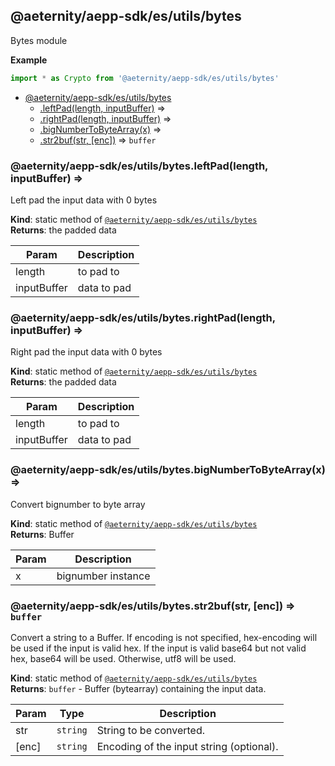 <a id="module_@aeternity/aepp-sdk/es/utils/bytes"></a>

## @aeternity/aepp-sdk/es/utils/bytes
Bytes module

**Example**  
```js
import * as Crypto from '@aeternity/aepp-sdk/es/utils/bytes'
```

* [@aeternity/aepp-sdk/es/utils/bytes](#module_@aeternity/aepp-sdk/es/utils/bytes)
    * [.leftPad(length, inputBuffer)](#module_@aeternity/aepp-sdk/es/utils/bytes.leftPad) ⇒
    * [.rightPad(length, inputBuffer)](#module_@aeternity/aepp-sdk/es/utils/bytes.rightPad) ⇒
    * [.bigNumberToByteArray(x)](#module_@aeternity/aepp-sdk/es/utils/bytes.bigNumberToByteArray) ⇒
    * [.str2buf(str, [enc])](#module_@aeternity/aepp-sdk/es/utils/bytes.str2buf) ⇒ `buffer`

<a id="module_@aeternity/aepp-sdk/es/utils/bytes.leftPad"></a>

### @aeternity/aepp-sdk/es/utils/bytes.leftPad(length, inputBuffer) ⇒
Left pad the input data with 0 bytes

**Kind**: static method of [`@aeternity/aepp-sdk/es/utils/bytes`](#module_@aeternity/aepp-sdk/es/utils/bytes)  
**Returns**: the padded data  

| Param | Description |
| --- | --- |
| length | to pad to |
| inputBuffer | data to pad |

<a id="module_@aeternity/aepp-sdk/es/utils/bytes.rightPad"></a>

### @aeternity/aepp-sdk/es/utils/bytes.rightPad(length, inputBuffer) ⇒
Right pad the input data with 0 bytes

**Kind**: static method of [`@aeternity/aepp-sdk/es/utils/bytes`](#module_@aeternity/aepp-sdk/es/utils/bytes)  
**Returns**: the padded data  

| Param | Description |
| --- | --- |
| length | to pad to |
| inputBuffer | data to pad |

<a id="module_@aeternity/aepp-sdk/es/utils/bytes.bigNumberToByteArray"></a>

### @aeternity/aepp-sdk/es/utils/bytes.bigNumberToByteArray(x) ⇒
Convert bignumber to byte array

**Kind**: static method of [`@aeternity/aepp-sdk/es/utils/bytes`](#module_@aeternity/aepp-sdk/es/utils/bytes)  
**Returns**: Buffer  

| Param | Description |
| --- | --- |
| x | bignumber instance |

<a id="module_@aeternity/aepp-sdk/es/utils/bytes.str2buf"></a>

### @aeternity/aepp-sdk/es/utils/bytes.str2buf(str, [enc]) ⇒ `buffer`
Convert a string to a Buffer.  If encoding is not specified, hex-encoding
will be used if the input is valid hex.  If the input is valid base64 but
not valid hex, base64 will be used.  Otherwise, utf8 will be used.

**Kind**: static method of [`@aeternity/aepp-sdk/es/utils/bytes`](#module_@aeternity/aepp-sdk/es/utils/bytes)  
**Returns**: `buffer` - Buffer (bytearray) containing the input data.  

| Param | Type | Description |
| --- | --- | --- |
| str | `string` | String to be converted. |
| [enc] | `string` | Encoding of the input string (optional). |

